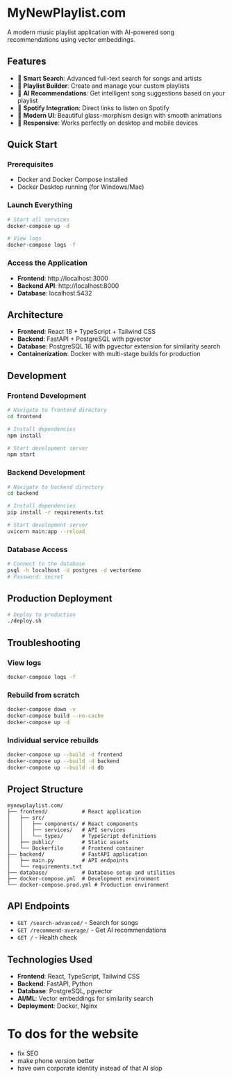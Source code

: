 # MyNewPlaylist.com

A modern music playlist application with AI-powered song recommendations using vector embeddings.

## Features

- 🎵 **Smart Search**: Advanced full-text search for songs and artists
- 📝 **Playlist Builder**: Create and manage your custom playlists
- 🤖 **AI Recommendations**: Get intelligent song suggestions based on your playlist
- 🎸 **Spotify Integration**: Direct links to listen on Spotify
- 🎨 **Modern UI**: Beautiful glass-morphism design with smooth animations
- 📱 **Responsive**: Works perfectly on desktop and mobile devices

## Quick Start

### Prerequisites
- Docker and Docker Compose installed
- Docker Desktop running (for Windows/Mac)

### Launch Everything

```bash
# Start all services
docker-compose up -d

# View logs
docker-compose logs -f
```

### Access the Application

- **Frontend**: http://localhost:3000
- **Backend API**: http://localhost:8000
- **Database**: localhost:5432

## Architecture

- **Frontend**: React 18 + TypeScript + Tailwind CSS
- **Backend**: FastAPI + PostgreSQL with pgvector
- **Database**: PostgreSQL 16 with pgvector extension for similarity search
- **Containerization**: Docker with multi-stage builds for production

## Development

### Frontend Development

```bash
# Navigate to frontend directory
cd frontend

# Install dependencies
npm install

# Start development server
npm start
```

### Backend Development

```bash
# Navigate to backend directory
cd backend

# Install dependencies
pip install -r requirements.txt

# Start development server
uvicorn main:app --reload
```

### Database Access

```bash
# Connect to the database
psql -h localhost -U postgres -d vectordemo
# Password: secret
```

## Production Deployment

```bash
# Deploy to production
./deploy.sh
```

## Troubleshooting

### View logs
```bash
docker-compose logs -f
```

### Rebuild from scratch
```bash
docker-compose down -v
docker-compose build --no-cache
docker-compose up -d
```

### Individual service rebuilds
```bash
docker-compose up --build -d frontend
docker-compose up --build -d backend
docker-compose up --build -d db
```

## Project Structure

```
mynewplaylist.com/
├── frontend/           # React application
│   ├── src/
│   │   ├── components/ # React components
│   │   ├── services/   # API services
│   │   └── types/      # TypeScript definitions
│   ├── public/         # Static assets
│   └── Dockerfile      # Frontend container
├── backend/            # FastAPI application
│   ├── main.py         # API endpoints
│   └── requirements.txt
├── database/           # Database setup and utilities
├── docker-compose.yml  # Development environment
└── docker-compose.prod.yml # Production environment
```

## API Endpoints

- `GET /search-advanced/` - Search for songs
- `GET /recommend-average/` - Get AI recommendations
- `GET /` - Health check

## Technologies Used

- **Frontend**: React, TypeScript, Tailwind CSS
- **Backend**: FastAPI, Python
- **Database**: PostgreSQL, pgvector
- **AI/ML**: Vector embeddings for similarity search
- **Deployment**: Docker, Nginx 

# To dos for the website
- fix SEO
- make phone version better 
- have own corporate identity instead of that AI slop
